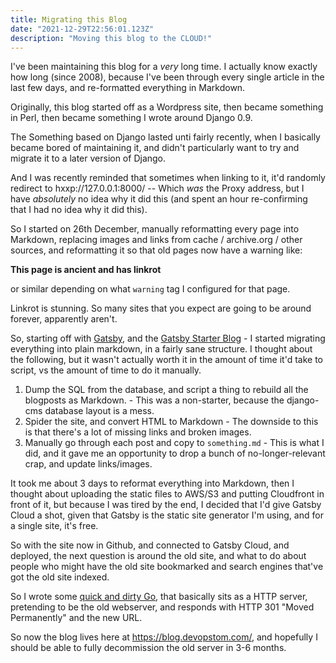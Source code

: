 ```yaml
---
title: Migrating this Blog
date: "2021-12-29T22:56:01.123Z"
description: "Moving this blog to the CLOUD!"
---
```


I've been maintaining this blog for a *very* long time.  I actually know exactly how long (since 2008), because I've been through every single article in the last few days, and re-formatted everything in Markdown. 

Originally, this blog started off as a Wordpress site, then became something in Perl, then became something I wrote around Django 0.9. 

The Something based on Django lasted unti fairly recently, when I basically became bored of maintaining it, and didn't particularly want to try and migrate it to a later version of Django. 

And I was recently reminded that sometimes when linking to it, it'd randomly redirect to hxxp://127.0.0.1:8000/ -- Which *was* the Proxy address, but I have *absolutely* no idea why it did this (and spent an hour re-confirming that I had no idea why it did this).

So I started on 26th December, manually reformatting every page into Markdown, replacing images and links from cache / archive.org / other sources, and reformatting it so that old pages now have a warning like: 

**This page is ancient and has linkrot**

or similar depending on what `warning` tag I configured for that page. 

Linkrot is stunning.  So many sites that you expect are going to be around forever, apparently aren't. 

So, starting off with [Gatsby](https://www.gatsbyjs.com/), and the [Gatsby Starter Blog](https://github.com/gatsbyjs/gatsby-starter-blog) - I started migrating everything into plain markdown, in a fairly sane structure. 
I thought about the following, but it wasn't actually worth it in the amount of time it'd take to script, vs the amount of time to do it manually. 

1. Dump the SQL from the database, and script a thing to rebuild all the blogposts as Markdown. - This was a non-starter, because the django-cms database layout is a mess.
2. Spider the site, and convert HTML to Markdown - The downside to this is that there's a lot of missing links and broken images.
3. Manually go through each post and copy to `something.md` - This is what I did, and it gave me an opportunity to drop a bunch of no-longer-relevant crap, and update links/images.

It took me about 3 days to reformat everything into Markdown, then I thought about uploading the static files to AWS/S3 and putting Cloudfront in front of it, but because I  was tired by the end, I decided that I'd give Gatsby Cloud a shot, given that Gatsby is the static site generator I'm using, and for a single site, it's free. 

So with the site now in Github, and connected to Gatsby Cloud, and deployed, the next question is around the old site, and what to do about people who might have the old site bookmarked  and search engines that've got the old site indexed. 

So I wrote some [quick and dirty Go](https://github.com/tomoconnor/redirectify/blob/main/main.go), that basically sits as a HTTP server, pretending to be the old webserver, and responds with HTTP 301 "Moved Permanently" and the new URL. 

So now the blog lives here at https://blog.devopstom.com/, and hopefully I should be able to fully decommission the old server in 3-6 months. 







